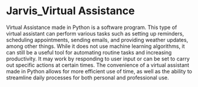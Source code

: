 # Jarvis_Virtual Assistance
Virtual Assistance made in Python is a software program. This type of virtual assistant can perform various tasks such as setting up reminders, scheduling appointments, sending emails, and providing weather updates, among other things. While it does not use machine learning algorithms, it can still be a useful tool for automating routine tasks and increasing productivity. It may work by responding to user input or can be set to carry out specific actions at certain times. The convenience of a virtual assistant made in Python allows for more efficient use of time, as well as the ability to streamline daily processes for both personal and professional use.
